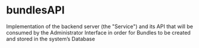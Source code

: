 # bundlesAPI
Implementation of the backend server (the "Service") and its API that will be consumed by the Administrator Interface in order for Bundles to be created and stored in the system’s Database
